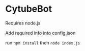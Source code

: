 CytubeBot
=========

Requires node.js

Add required info into config.json

run `npm install` then `node index.js`
